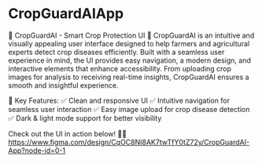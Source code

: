 # CropGuardAIApp
🌿 CropGuardAI - Smart Crop Protection UI 🌱
CropGuardAI is an intuitive and visually appealing user interface designed to help farmers and agricultural experts detect crop diseases efficiently. Built with a seamless user experience in mind, the UI provides easy navigation, a modern design, and interactive elements that enhance accessibility. From uploading crop images for analysis to receiving real-time insights, CropGuardAI ensures a smooth and insightful experience.

🔹 Key Features:
✅ Clean and responsive UI
✅ Intuitive navigation for seamless user interaction
✅ Easy image upload for crop disease detection
✅ Dark & light mode support for better visibility

Check out the UI in action below! 🚀✨
https://www.figma.com/design/CqOC8NI8AK7twTfY0tZ72y/CropGuardAI-App?node-id=0-1